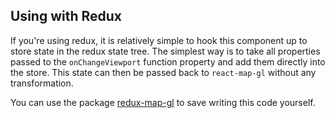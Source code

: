 ## Using with Redux

If you're using redux, it is relatively simple to hook this component up to
store state in the redux state tree. The simplest way is to take all
properties passed to the `onChangeViewport` function property and add them
directly into the store. This state can then be passed back to `react-map-gl`
without any transformation.

You can use the package [redux-map-gl](https://github.com/Willyham/redux-map-gl) to save writing this
code yourself.

